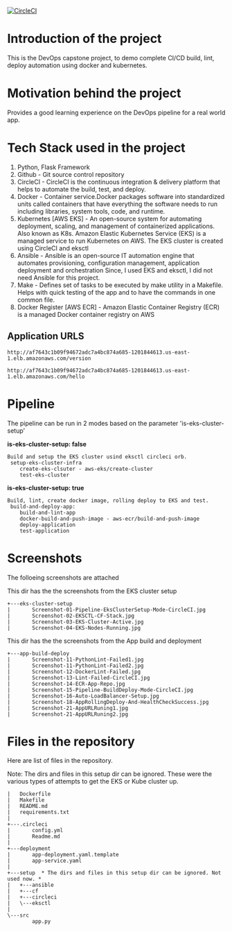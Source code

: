 [![CircleCI](https://circleci.com/gh/tomjoseph/devops-capstone.svg?style=svg)](https://circleci.com/gh/tomjoseph/devops-capstone)

# Introduction of the project
This is the DevOps capstone project, to demo complete CI/CD build, lint, deploy automation using docker and kubernetes.   

# Motivation behind the project
Provides a good learning experience on the DevOps pipeline for a real world app. 

# Tech Stack used in the project
1. Python, Flask Framework
2. Github - Git source control repository
3. CircleCI - CircleCI is the continuous integration & delivery platform that helps to automate the build, test, and deploy.
4. Docker - Container service.Docker packages software into standardized units called containers that have everything the software needs to run including libraries, system tools, code, and runtime.
5. Kubernetes [AWS EKS] - An open-source system for automating deployment, scaling, and management of containerized applications. Also known as K8s. Amazon Elastic Kubernetes Service (EKS) is a managed service to run Kubernetes on AWS. The EKS cluster is created using CircleCI and eksctl
6. Ansible - Ansible is an open-source IT automation engine that automates provisioning, configuration management, application deployment and orchestration Since, I used EKS and eksctl, I did not need Ansible for this project. 
7. Make - Defines set of tasks to be executed by make utility in a Makefile. Helps with quick testing of the app and to have the commands in one common file.
8. Docker Register [AWS ECR] - Amazon Elastic Container Registry (ECR) is a managed Docker container registry on AWS

## Application URLS

```
http://af7643c1b09f94672adc7a4bc874a685-1201844613.us-east-1.elb.amazonaws.com/version

http://af7643c1b09f94672adc7a4bc874a685-1201844613.us-east-1.elb.amazonaws.com/hello
```

# Pipeline
The pipeline can be run in 2 modes based on the parameter 'is-eks-cluster-setup'

**is-eks-cluster-setup: false**
```
Build and setup the EKS cluster usind eksctl circleci orb.
 setup-eks-cluster-infra
    create-eks-clsuter - aws-eks/create-cluster
    test-eks-cluster
```

**is-eks-cluster-setup: true**
```
Build, lint, create docker image, rolling deploy to EKS and test.
 build-and-deploy-app:
    build-and-lint-app
    docker-build-and-push-image - aws-ecr/build-and-push-image
    deploy-application
    test-application
```

# Screenshots
The folloeing screenshots are attached

This dir has the the screenshots from the EKS cluster setup  

```
+---eks-cluster-setup
|       Screenshot-01-Pipeline-EksClusterSetup-Mode-CircleCI.jpg
|       Screenshot-02-EKSCTL-CF-Stack.jpg
|       Screenshot-03-EKS-Cluster-Active.jpg
|       Screenshot-04-EKS-Nodes-Running.jpg
```

This dir has the the screenshots from the App build and deployment
```
+---app-build-deploy
|       Screenshot-11-PythonLint-Failed1.jpg
|       Screenshot-11-PythonLint-Failed2.jpg
|       Screenshot-12-DockerLint-Failed.jpg
|       Screenshot-13-Lint-Failed-CircleCI.jpg
|       Screenshot-14-ECR-App-Repo.jpg
|       Screenshot-15-Pipeline-BuildDeploy-Mode-CircleCI.jpg
|       Screenshot-16-Auto-LoadBalancer-Setup.jpg
|       Screenshot-18-AppRollingDeploy-And-HealthCheckSuccess.jpg
|       Screenshot-21-AppURLRuning1.jpg
|       Screenshot-21-AppURLRuning2.jpg
```

# Files in the repository
Here are list of files in the repository. 

Note: The dirs and files in this setup dir can be ignored. These were the various types of attempts to get the EKS or Kube cluster up.

```
|   Dockerfile
|   Makefile
|   README.md
|   requirements.txt
|
+---.circleci
|       config.yml
|       Readme.md
|
+---deployment
|       app-deployment.yaml.template
|       app-service.yaml
|
+---setup  * The dirs and files in this setup dir can be ignored. Not used now. *
|   +---ansible
|   +---cf
|   +---circleci
|   \---eksctl
|
\---src
        app.py
```
